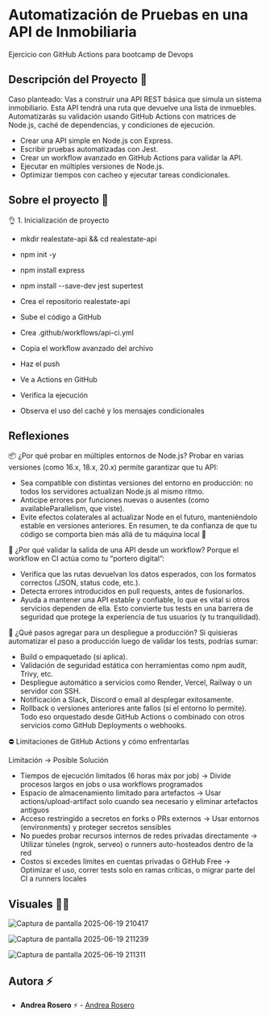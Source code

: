 # Automatización de Pruebas en una API de Inmobiliaria

Ejercicio con GitHub Actions para bootcamp de Devops

## Descripción del Proyecto :scroll:

Caso planteado: 
Vas a construir una API REST básica que simula un sistema inmobiliario. Esta API tendrá una ruta que devuelve una lista de inmuebles. Automatizarás su validación usando GitHub Actions con matrices de Node.js, caché de dependencias, y condiciones de ejecución.

- Crear una API simple en Node.js con Express.
- Escribir pruebas automatizadas con Jest.
- Crear un workflow avanzado en GitHub Actions para validar la API.
- Ejecutar en múltiples versiones de Node.js.
- Optimizar tiempos con cacheo y ejecutar tareas condicionales.


## Sobre el proyecto 🚀

👌 1. Inicialización de proyecto

- mkdir realestate-api && cd realestate-api
- npm init -y
- npm install express
- npm install --save-dev jest supertest

- Crea el repositorio realestate-api
- Sube el código a GitHub
- Crea .github/workflows/api-ci.yml
- Copia el workflow avanzado del archivo
- Haz el push
- Ve a Actions en GitHub
- Verifica la ejecución
- Observa el uso del caché y los mensajes condicionales


## Reflexiones

📦 ¿Por qué probar en múltiples entornos de Node.js?
Probar en varias versiones (como 16.x, 18.x, 20.x) permite garantizar que tu API:
- Sea compatible con distintas versiones del entorno en producción: no todos los servidores actualizan Node.js al mismo ritmo.
- Anticipe errores por funciones nuevas o ausentes (como availableParallelism, que viste).
- Evite efectos colaterales al actualizar Node en el futuro, manteniéndolo estable en versiones anteriores.
En resumen, te da confianza de que tu código se comporta bien más allá de tu máquina local 💪

🧪 ¿Por qué validar la salida de una API desde un workflow?
Porque el workflow en CI actúa como tu “portero digital”:
- Verifica que las rutas devuelvan los datos esperados, con los formatos correctos (JSON, status code, etc.).
- Detecta errores introducidos en pull requests, antes de fusionarlos.
- Ayuda a mantener una API estable y confiable, lo que es vital si otros servicios dependen de ella.
Esto convierte tus tests en una barrera de seguridad que protege la experiencia de tus usuarios (y tu tranquilidad).

🚀 ¿Qué pasos agregar para un despliegue a producción?
Si quisieras automatizar el paso a producción luego de validar los tests, podrías sumar:
- Build o empaquetado (si aplica).
- Validación de seguridad estática con herramientas como npm audit, Trivy, etc.
- Despliegue automático a servicios como Render, Vercel, Railway o un servidor con SSH.
- Notificación a Slack, Discord o email al desplegar exitosamente.
- Rollback o versiones anteriores ante fallos (si el entorno lo permite).
Todo eso orquestado desde GitHub Actions o combinado con otros servicios como GitHub Deployments o webhooks.

⛔ Limitaciones de GitHub Actions y cómo enfrentarlas

Limitación -> Posible Solución

- Tiempos de ejecución limitados (6 horas máx por job) -> Divide procesos largos en jobs o usa workflows programados
- Espacio de almacenamiento limitado para artefactos -> Usar actions/upload-artifact solo cuando sea necesario y eliminar artefactos antiguos
- Acceso restringido a secretos en forks o PRs externos -> Usar entornos (environments) y proteger secretos sensibles
- No puedes probar recursos internos de redes privadas directamente -> Utilizar túneles (ngrok, serveo) o runners auto-hosteados dentro de la red
- Costos si excedes límites en cuentas privadas o GitHub Free -> Optimizar el uso, correr tests solo en ramas críticas, o migrar parte del CI a runners locales



## Visuales :mage_woman:

![Captura de pantalla 2025-06-19 210417](https://github.com/user-attachments/assets/3e9f834d-63be-494c-817f-6449a6fd4069)

![Captura de pantalla 2025-06-19 211239](https://github.com/user-attachments/assets/783fc005-f255-4ca0-9970-7416d4b1c602)

![Captura de pantalla 2025-06-19 211311](https://github.com/user-attachments/assets/87af014e-ab63-4f3b-bf2d-10c2cba7d66b)





## Autora ⚡ 

- **Andrea Rosero** ⚡  - [Andrea Rosero](https://github.com/andreaendigital)
